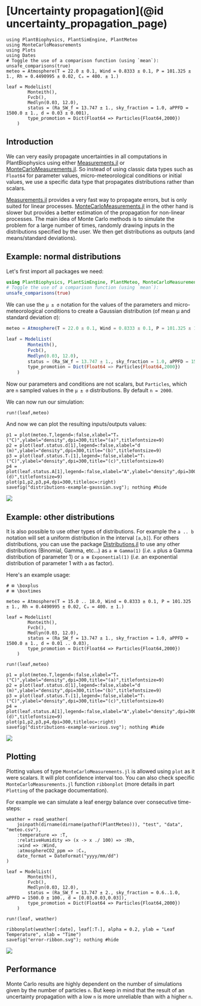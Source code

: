 # [Uncertainty propagation](@id uncertainty_propagation_page)

```@setup usepkg
using PlantBiophysics, PlantSimEngine, PlantMeteo
using MonteCarloMeasurements
using Plots
using Dates
# Toggle the use of a comparison function (using `mean`):
unsafe_comparisons(true)
meteo = Atmosphere(T = 22.0 ± 0.1, Wind = 0.8333 ± 0.1, P = 101.325 ± 1., Rh = 0.4490995 ± 0.02, Cₐ = 400. ± 1.)

leaf = ModelList(
        Monteith(),
        Fvcb(),
        Medlyn(0.03, 12.0),
        status = (Ra_SW_f = 13.747 ± 1., sky_fraction = 1.0, aPPFD = 1500.0 ± 1., d = 0.03 ± 0.001),
        type_promotion = Dict(Float64 => Particles{Float64,2000})
    )
```

## Introduction

We can very easily propagate uncertainties in all computations in PlantBiophysics using either [Measurements.jl](https://github.com/JuliaPhysics/Measurements.jl) or [MonteCarloMeasurements.jl](https://github.com/baggepinnen/MonteCarloMeasurements.jl). So instead of using classic data types such as `Float64` for parameter values, micro-meteorological conditions or initial values, we use a specific data type that propagates distributions rather than scalars.

[Measurements.jl](https://github.com/JuliaPhysics/Measurements.jl) provides a very fast way to propagate errors, but is only suited for linear processes. [MonteCarloMeasurements.jl](https://github.com/baggepinnen/MonteCarloMeasurements.jl) in the other hand is slower but provides a better estimation of the propagation for non-linear processes. The main idea of Monte Carlo methods is to simulate the problem for a large number of times, randomly drawing inputs in the distributions specified by the user. We then get distributions as outputs (and means/standard deviations).

## Example: normal distributions

Let's first import all packages we need:

```julia
using PlantBiophysics, PlantSimEngine, PlantMeteo, MonteCarloMeasurements, Plots, Dates
# Toggle the use of a comparison function (using `mean`):
unsafe_comparisons(true)
```

We can use the `μ ± σ` notation for the values of the parameters and micro-meteorological conditions to create a Gaussian distribution (of mean μ and standard deviation σ):

```julia
meteo = Atmosphere(T = 22.0 ± 0.1, Wind = 0.8333 ± 0.1, P = 101.325 ± 1., Rh = 0.4490995 ± 0.02, Cₐ = 400. ± 1.)

leaf = ModelList(
        Monteith(),
        Fvcb(),
        Medlyn(0.03, 12.0),
        status = (Ra_SW_f = 13.747 ± 1., sky_fraction = 1.0, aPPFD = 1500.0 ± 1., d = 0.03 ± 0.001),
        type_promotion = Dict(Float64 => Particles{Float64,2000})
    )
```

Now our parameters and conditions are not scalars, but `Particles`, which are `n` sampled values in the `μ ± σ` distributions. By default `n = 2000`.

We can now run our simulation:

```@example usepkg
run!(leaf,meteo)
```

And now we can plot the resulting inputs/outputs values:

```@example usepkg
p1 = plot(meteo.T,legend=:false,xlabel="Tₐ (°C)",ylabel="density",dpi=300,title="(a)",titlefontsize=9)
p2 = plot(leaf.status.d[1],legend=:false,xlabel="d (m)",ylabel="density",dpi=300,title="(b)",titlefontsize=9)
p3 = plot(leaf.status.Tₗ[1],legend=:false,xlabel="Tₗ (°C)",ylabel="density",dpi=300,title="(c)",titlefontsize=9)
p4 = plot(leaf.status.A[1],legend=:false,xlabel="A",ylabel="density",dpi=300,title="(d)",titlefontsize=9)
plot(p1,p2,p3,p4,dpi=300,titleloc=:right)
savefig("distributions-example-gaussian.svg"); nothing #hide
```

![](distributions-example-gaussian.svg)

## Example: other distributions

It is also possible to use other types of distributions. For example the `a .. b` notation will set a uniform distribution in the interval `[a,b]`). For others distributions, you can use the package [Distributions.jl](https://github.com/JuliaStats/Distributions.jl) to use any other distributions (Binomial, Gamma, etc...) as `a ⊠ Gamma(1)` (*i.e.* `a` plus a Gamma distribution of parameter 1) or `a ⊠ Exponential(1)` (*i.e.* an exponential distribution of parameter 1 with `a` as factor).

Here's an example usage:

```@example usepkg
# ⊞ \boxplus
# ⊠ \boxtimes

meteo = Atmosphere(T = 15.0 .. 18.0, Wind = 0.8333 ± 0.1, P = 101.325 ± 1., Rh = 0.4490995 ± 0.02, Cₐ = 400. ± 1.)

leaf = ModelList(
        Monteith(),
        Fvcb(),
        Medlyn(0.03, 12.0),
        status = (Ra_SW_f = 13.747 ± 1., sky_fraction = 1.0, aPPFD = 1500.0 ± 1., d = 0.01 .. 0.03),
        type_promotion = Dict(Float64 => Particles{Float64,2000})
    )

run!(leaf,meteo)

p1 = plot(meteo.T,legend=:false,xlabel="Tₐ (°C)",ylabel="density",dpi=300,title="(a)",titlefontsize=9)
p2 = plot(leaf.status.d[1],legend=:false,xlabel="d (m)",ylabel="density",dpi=300,title="(b)",titlefontsize=9)
p3 = plot(leaf.status.Tₗ[1],legend=:false,xlabel="Tₗ (°C)",ylabel="density",dpi=300,title="(c)",titlefontsize=9)
p4 = plot(leaf.status.A[1],legend=:false,xlabel="A",ylabel="density",dpi=300,title="(d)",titlefontsize=9)
plot(p1,p2,p3,p4,dpi=300,titleloc=:right)
savefig("distributions-example-various.svg"); nothing #hide
```

![](distributions-example-various.svg)

## Plotting

Plotting values of type `MonteCarloMeasurements.jl` is allowed using `plot` as it were scalars. It will plot confidence interval too. You can also check specific `MonteCarloMeasurements.jl` function `ribbonplot` (more details in part `Plotting` of the package documentation).

For example we can simulate a leaf energy balance over consecutive time-steps:

```@example usepkg
weather = read_weather(
    joinpath(dirname(dirname(pathof(PlantMeteo))), "test", "data", "meteo.csv"),
    :temperature => :T,
    :relativeHumidity => (x -> x ./ 100) => :Rh,
    :wind => :Wind,
    :atmosphereCO2_ppm => :Cₐ,
    date_format = DateFormat("yyyy/mm/dd")
)

leaf = ModelList(
        Monteith(),
        Fvcb(),
        Medlyn(0.03, 12.0),
        status = (Ra_SW_f = 13.747 ± 2., sky_fraction = 0.6..1.0, aPPFD = 1500.0 ± 100., d = [0.03,0.03,0.03]),
        type_promotion = Dict(Float64 => Particles{Float64,2000})
    )

run!(leaf, weather)

ribbonplot(weather[:date], leaf[:Tₗ], alpha = 0.2, ylab = "Leaf Temperature", xlab = "Time")
savefig("error-ribbon.svg"); nothing #hide
```

![](error-ribbon.svg)

## Performance

Monte Carlo results are highly dependent on the number of simulations given by the number of particles `n`. But keep in mind that the result of an uncertainty propagation with a low `n` is more unreliable than with a higher `n`.
